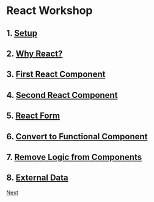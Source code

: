 # React Workshop

## 1. [Setup](docs/setup.md)

## 2. [Why React?](docs/why-react-simplicity.md) 

## 3. [First React Component](docs/first-react-component.md)

## 4. [Second React Component](docs/second-react-component.md)

## 5. [React Form](docs/react-form.md)

## 6. [Convert to Functional Component](docs/convert-to-functional-component.md)

## 7. [Remove Logic from Components](docs/remove-logic-from-components.md)

## 8. [External Data](docs/external-data.md)

[Next](./docs/setup.md)